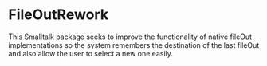 # FileOutRework
This Smalltalk package seeks to improve the functionality of native fileOut implementations so the system remembers the destination of the last fileOut and also allow the user to select a new one easily.
